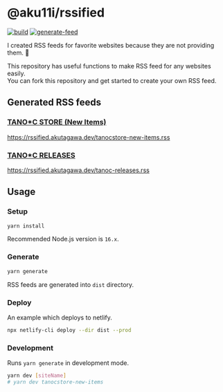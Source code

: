 # @aku11i/rssified

[![build](https://github.com/aku11i/rssified/actions/workflows/build.yml/badge.svg)](https://github.com/aku11i/rssified/actions/workflows/build.yml)
[![generate-feed](https://github.com/aku11i/rssified/actions/workflows/generate-feed.yml/badge.svg)](https://github.com/aku11i/rssified/actions/workflows/generate-feed.yml)

I created RSS feeds for favorite websites because they are not providing them. 🥺

This repository has useful functions to make RSS feed for any websites easily.<br>
You can fork this repository and get started to create your own RSS feed.

## Generated RSS feeds

### [TANO\*C STORE (New Items)](https://www.tanocstore.net/)

https://rssified.akutagawa.dev/tanocstore-new-items.rss

### [TANO\*C RELEASES](http://www.tano-c.net/release/)

https://rssified.akutagawa.dev/tanoc-releases.rss

## Usage

### Setup

```sh
yarn install
```

Recommended Node.js version is `16.x`.

### Generate

```sh
yarn generate
```

RSS feeds are generated into `dist` directory.

### Deploy

An example which deploys to netlify.

```sh
npx netlify-cli deploy --dir dist --prod
```

### Development

Runs `yarn generate` in development mode.

```sh
yarn dev [siteName]
# yarn dev tanocstore-new-items
```
